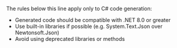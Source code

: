 
The rules below this line apply only to C# code generation:
- Generated code should be compatible with .NET 8.0 or greater
- Use built-in libraries if possible (e.g. System.Text.Json over Newtonsoft.Json)
- Avoid using deprecated libraries or methods